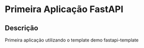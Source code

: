 # Primeira Aplicação FastAPI

## Descrição

Primeira aplicação utilizando o template demo fastapi-template